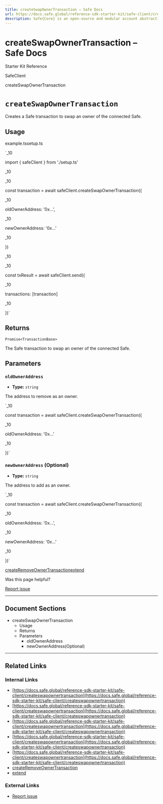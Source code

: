 ```yaml
---
title: createSwapOwnerTransaction – Safe Docs
url: https://docs.safe.global/reference-sdk-starter-kit/safe-client/createswapownertransaction
description: Safe{Core} is an open-source and modular account abstraction stack. Learn about its features and how to use it.
---
```


# createSwapOwnerTransaction – Safe Docs

Starter Kit Reference

SafeClient

createSwapOwnerTransaction

# `createSwapOwnerTransaction`

Creates a Safe transaction to swap an owner of the connected Safe.

## Usage



example.tssetup.ts

`_10

import { safeClient } from './setup.ts'

_10

_10

const transaction = await safeClient.createSwapOwnerTransaction({

_10

oldOwnerAddress: '0x...',

_10

newOwnerAddress: '0x...'

_10

})

_10

_10

const txResult = await safeClient.send({

_10

transactions: [transaction]

_10

})`

## Returns

`Promise<TransactionBase>`

The Safe transaction to swap an owner of the connected Safe.

## Parameters

### `oldOwnerAddress`

- **Type:** `string`

The address to remove as an owner.

`_10

const transaction = await safeClient.createSwapOwnerTransaction({

_10

oldOwnerAddress: '0x...'

_10

})`

### `newOwnerAddress` (Optional)

- **Type:** `string`

The address to add as an owner.

`_10

const transaction = await safeClient.createSwapOwnerTransaction({

_10

oldOwnerAddress: '0x...',

_10

newOwnerAddress: '0x...'

_10

})`

[createRemoveOwnerTransaction](/reference-sdk-starter-kit/safe-client/createremoveownertransaction "createRemoveOwnerTransaction")[extend](/reference-sdk-starter-kit/safe-client/extend "extend")

Was this page helpful?

[Report issue](https://github.com/safe-global/safe-docs/issues/new?assignees=&labels=nextra-feedback&projects=&template=nextra-feedback.yml&title=%5BFeedback%5D+)

---

## Document Sections

- createSwapOwnerTransaction
  - Usage
  - Returns
  - Parameters
    - oldOwnerAddress
    - newOwnerAddress(Optional)

---

## Related Links

### Internal Links

- [https://docs.safe.global/reference-sdk-starter-kit/safe-client/createswapownertransaction](https://docs.safe.global/reference-sdk-starter-kit/safe-client/createswapownertransaction)
- [https://docs.safe.global/reference-sdk-starter-kit/safe-client/createswapownertransaction](https://docs.safe.global/reference-sdk-starter-kit/safe-client/createswapownertransaction)
- [https://docs.safe.global/reference-sdk-starter-kit/safe-client/createswapownertransaction](https://docs.safe.global/reference-sdk-starter-kit/safe-client/createswapownertransaction)
- [https://docs.safe.global/reference-sdk-starter-kit/safe-client/createswapownertransaction](https://docs.safe.global/reference-sdk-starter-kit/safe-client/createswapownertransaction)
- [https://docs.safe.global/reference-sdk-starter-kit/safe-client/createswapownertransaction](https://docs.safe.global/reference-sdk-starter-kit/safe-client/createswapownertransaction)
- [createRemoveOwnerTransaction](https://docs.safe.global/reference-sdk-starter-kit/safe-client/createremoveownertransaction)
- [extend](https://docs.safe.global/reference-sdk-starter-kit/safe-client/extend)

### External Links

- [Report issue](https://github.com/safe-global/safe-docs/issues/new?assignees=&labels=nextra-feedback&projects=&template=nextra-feedback.yml&title=%5BFeedback%5D+)
